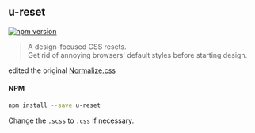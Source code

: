 ## u-reset
[![npm version](https://img.shields.io/npm/v/u-reset.svg?style=flat)](https://www.npmjs.com/package/u-reset)

> A design-focused CSS resets.   
> Get rid of annoying browsers' default styles before starting design.

edited the original [Normalize.css](http://necolas.github.io/normalize.css/)

#### NPM  
```sh
npm install --save u-reset
```

Change the `.scss` to `.css` if necessary.
